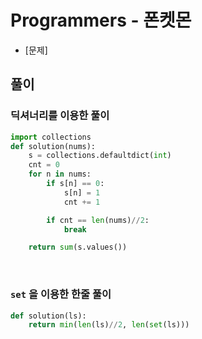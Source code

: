 # Programmers - 폰켓몬

- [문제]



## 풀이

### 딕셔너리를 이용한 풀이

```python
import collections
def solution(nums):
    s = collections.defaultdict(int)
    cnt = 0
    for n in nums:
        if s[n] == 0:
            s[n] = 1
            cnt += 1

        if cnt == len(nums)//2:
            break

    return sum(s.values())
```

&nbsp;
### `set` 을 이용한 한줄 풀이

```python
def solution(ls):
    return min(len(ls)//2, len(set(ls)))
```